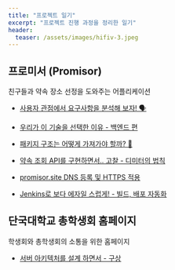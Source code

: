 ```yaml
---
title: "프로젝트 일기"
excerpt: "프로젝트 진행 과정을 정리한 일기"
header:
  teaser: /assets/images/hifiv-3.jpeg
---
```


## 프로미서 $($Promisor)
친구들과 약속 장소 선정을 도와주는 어플리케이션

- [사용자 관점에서 요구사항을 분석해 보자! 🗣️](https://headf1rst.github.io/etc/promisor-diary-1/)

- [우리가 이  기술을 선택한 이유 - 백엔드 편](https://headf1rst.github.io/etc/promisor-diary-3/)

- [패키지 구조는 어떻게 가져가야 할까? 🧐](https://headf1rst.github.io/etc/promisor-diary-2/)

- [약속 조회 API를 구현하면서.. 고찰 - 디미터의 법칙](https://headf1rst.github.io/etc/diary-4/)

- [promisor.site DNS 등록 및 HTTPS 적용](https://headf1rst.github.io/infra/nginx-dns/)

- [Jenkins로 보다 에자일 스럽게! - 빌드, 배포 자동화](https://headf1rst.github.io/infra/jenkins-ubuntu/)

## 단국대학교 총학생회 홈페이지

학생회와 총학생회의 소통을 위한 홈페이지

- [서버 아키텍처를 설계 하면서 - 구상](https://headf1rst.github.io/infra/infra-1/)
